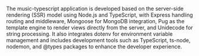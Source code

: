 The music-typescript application is developed based on the server-side rendering (SSR) model using Node.js and TypeScript, with Express handling routing and middleware, Mongoose for MongoDB integration, Pug as the template engine to render views directly from the server, and Unidecode for string processing. It also integrates dotenv for environment variable management and includes development tools such as TypeScript, ts-node, nodemon, and @types packages to enhance the developer experience.
